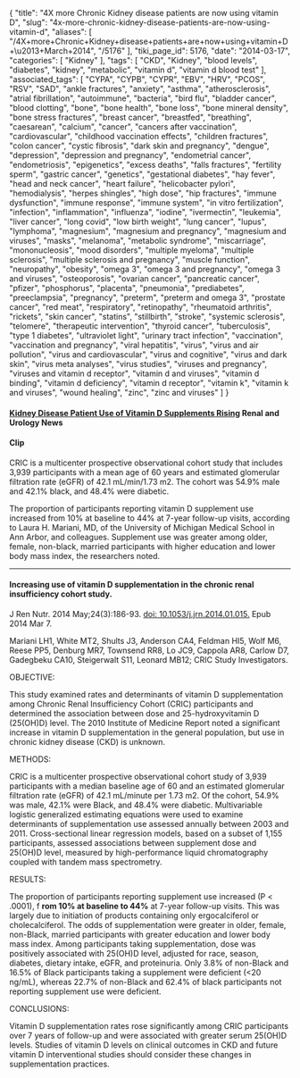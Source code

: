 {
    "title": "4X more Chronic Kidney disease patients are now using vitamin D",
    "slug": "4x-more-chronic-kidney-disease-patients-are-now-using-vitamin-d",
    "aliases": [
        "/4X+more+Chronic+Kidney+disease+patients+are+now+using+vitamin+D+\u2013+March+2014",
        "/5176"
    ],
    "tiki_page_id": 5176,
    "date": "2014-03-17",
    "categories": [
        "Kidney"
    ],
    "tags": [
        "CKD",
        "Kidney",
        "blood levels",
        "diabetes",
        "kidney",
        "metabolic",
        "vitamin d",
        "vitamin d blood test"
    ],
    "associated_tags": [
        "CYPA",
        "CYPB",
        "CYPR",
        "EBV",
        "HRV",
        "PCOS",
        "RSV",
        "SAD",
        "ankle fractures",
        "anxiety",
        "asthma",
        "atherosclerosis",
        "atrial fibrillation",
        "autoimmune",
        "bacteria",
        "bird flu",
        "bladder cancer",
        "blood clotting",
        "bone",
        "bone health",
        "bone loss",
        "bone mineral density",
        "bone stress fractures",
        "breast cancer",
        "breastfed",
        "breathing",
        "caesarean",
        "calcium",
        "cancer",
        "cancers after vaccination",
        "cardiovascular",
        "childhood vaccination effects",
        "children fractures",
        "colon cancer",
        "cystic fibrosis",
        "dark skin and pregnancy",
        "dengue",
        "depression",
        "depression and pregnancy",
        "endometrial cancer",
        "endometriosis",
        "epigenetics",
        "excess deaths",
        "falls fractures",
        "fertility sperm",
        "gastric cancer",
        "genetics",
        "gestational diabetes",
        "hay fever",
        "head and neck cancer",
        "heart failure",
        "helicobacter pylori",
        "hemodialysis",
        "herpes shingles",
        "high dose",
        "hip fractures",
        "immune dysfunction",
        "immune response",
        "immune system",
        "in vitro fertilization",
        "infection",
        "inflammation",
        "influenza",
        "iodine",
        "ivermectin",
        "leukemia",
        "liver cancer",
        "long covid",
        "low birth weight",
        "lung cancer",
        "lupus",
        "lymphoma",
        "magnesium",
        "magnesium and pregnancy",
        "magnesium and viruses",
        "masks",
        "melanoma",
        "metabolic syndrome",
        "miscarriage",
        "mononucleosis",
        "mood disorders",
        "multiple myeloma",
        "multiple sclerosis",
        "multiple sclerosis and pregnancy",
        "muscle function",
        "neuropathy",
        "obesity",
        "omega 3",
        "omega 3 and pregnancy",
        "omega 3 and viruses",
        "osteoporosis",
        "ovarian cancer",
        "pancreatic cancer",
        "pfizer",
        "phosphorus",
        "placenta",
        "pneumonia",
        "prediabetes",
        "preeclampsia",
        "pregnancy",
        "preterm",
        "preterm and omega 3",
        "prostate cancer",
        "red meat",
        "respiratory",
        "retinopathy",
        "rheumatoid arthritis",
        "rickets",
        "skin cancer",
        "statins",
        "stillbirth",
        "stroke",
        "systemic sclerosis",
        "telomere",
        "therapeutic intervention",
        "thyroid cancer",
        "tuberculosis",
        "type 1 diabetes",
        "ultraviolet light",
        "urinary tract infection",
        "vaccination",
        "vaccination and pregnancy",
        "viral hepatitis",
        "virus",
        "virus and air pollution",
        "virus and cardiovascular",
        "virus and cognitive",
        "virus and dark skin",
        "virus meta analyses",
        "virus studies",
        "viruses and pregnancy",
        "viruses and vitamin d receptor",
        "vitamin d and viruses",
        "vitamin d binding",
        "vitamin d deficiency",
        "vitamin d receptor",
        "vitamin k",
        "vitamin k and viruses",
        "wound healing",
        "zinc",
        "zinc and viruses"
    ]
}


#### [Kidney Disease Patient Use of Vitamin D Supplements Rising](http://www.renalandurologynews.com/kidney-disease-patient-use-of-vitamin-d-supplements-rising/article/338263/%20) Renal and Urology News

#### Clip

CRIC is a multicenter prospective observational cohort study that includes 3,939 participants with a mean age of 60 years and estimated glomerular filtration rate (eGFR) of 42.1 mL/min/1.73 m2. The cohort was 54.9% male and 42.1% black, and 48.4% were diabetic.

The proportion of participants reporting vitamin D supplement use increased from 10% at baseline to 44% at 7-year follow-up visits, according to Laura H. Mariani, MD, of the University of Michigan Medical School in Ann Arbor, and colleagues. Supplement use was greater among older, female, non-black, married participants with higher education and lower body mass index, the researchers noted.

---

#### Increasing use of vitamin D supplementation in the chronic renal insufficiency cohort study.

J Ren Nutr. 2014 May;24(3):186-93. [doi: 10.1053/j.jrn.2014.01.015.](https://doi.org/10.1053/j.jrn.2014.01.015.) Epub 2014 Mar 7.

Mariani LH1, White MT2, Shults J3, Anderson CA4, Feldman HI5, Wolf M6, Reese PP5, Denburg MR7, Townsend RR8, Lo JC9, Cappola AR8, Carlow D7, Gadegbeku CA10, Steigerwalt S11, Leonard MB12; CRIC Study Investigators.

OBJECTIVE:

This study examined rates and determinants of vitamin D supplementation among Chronic Renal Insufficiency Cohort (CRIC) participants and determined the association between dose and 25-hydroxyvitamin D (25(OH)D) level. The 2010 Institute of Medicine Report noted a significant increase in vitamin D supplementation in the general population, but use in chronic kidney disease (CKD) is unknown.

METHODS:

CRIC is a multicenter prospective observational cohort study of 3,939 participants with a median baseline age of 60 and an estimated glomerular filtration rate (eGFR) of 42.1 mL/minute per 1.73 m2. Of the cohort, 54.9% was male, 42.1% were Black, and 48.4% were diabetic. Multivariable logistic generalized estimating equations were used to examine determinants of supplementation use assessed annually between 2003 and 2011. Cross-sectional linear regression models, based on a subset of 1,155 participants, assessed associations between supplement dose and 25(OH)D level, measured by high-performance liquid chromatography coupled with tandem mass spectrometry.

RESULTS:

The proportion of participants reporting supplement use increased (P < .0001), f **rom 10% at baseline to 44%**  at 7-year follow-up visits. This was largely due to initiation of products containing only ergocalciferol or cholecalciferol. The odds of supplementation were greater in older, female, non-Black, married participants with greater education and lower body mass index. Among participants taking supplementation, dose was positively associated with 25(OH)D level, adjusted for race, season, diabetes, dietary intake, eGFR, and proteinuria. Only 3.8% of non-Black and 16.5% of Black participants taking a supplement were deficient (<20 ng/mL), whereas 22.7% of non-Black and 62.4% of black participants not reporting supplement use were deficient.

CONCLUSIONS:

Vitamin D supplementation rates rose significantly among CRIC participants over 7 years of follow-up and were associated with greater serum 25(OH)D levels. Studies of vitamin D levels on clinical outcomes in CKD and future vitamin D interventional studies should consider these changes in supplementation practices.